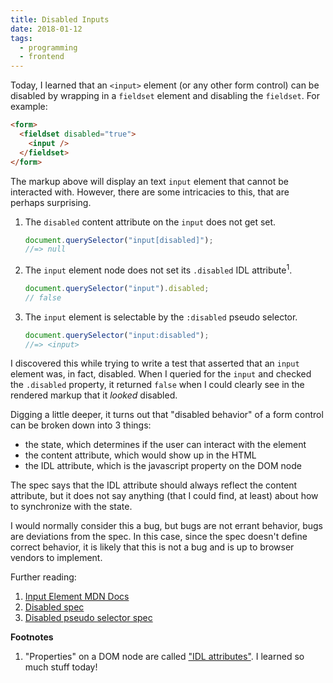 ```yaml
---
title: Disabled Inputs
date: 2018-01-12
tags:
  - programming
  - frontend
---
```


Today, I learned that an `<input>` element (or any other form control) can be disabled
by wrapping in a `fieldset` element and disabling the `fieldset`. For example:

```html
<form>
  <fieldset disabled="true">
    <input />
  </fieldset>
</form>
```

The markup above will display an text `input` element that cannot be interacted with.
However, there are some intricacies to this, that are perhaps surprising.

1. The `disabled` content attribute on the `input` does not get set.

   ```js
   document.querySelector("input[disabled]");
   //=> null
   ```

1. The `input` element node does not set its `.disabled` IDL attribute<sup>1</sup>.

   ```js
   document.querySelector("input").disabled;
   // false
   ```

1. The `input` element is selectable by the `:disabled` pseudo selector.

   ```js
   document.querySelector("input:disabled");
   //=> <input>
   ```

I discovered this while trying to write a test that asserted that an `input` element was,
in fact, disabled. When I queried for the `input` and checked the `.disabled` property,
it returned `false` when I could clearly see in the rendered markup that it _looked_ disabled.

Digging a little deeper, it turns out that "disabled behavior" of a form control can be broken down
into 3 things:

- the state, which determines if the user can interact with the element
- the content attribute, which would show up in the HTML
- the IDL attribute, which is the javascript property on the DOM node

The spec says that the IDL attribute should always reflect the content attribute, but it
does not say anything (that I could find, at least) about how to synchronize with the state.

I would normally consider this a bug, but bugs are not errant behavior, bugs are deviations from
the spec. In this case, since the spec doesn't define correct behavior, it is likely that this
is not a bug and is up to browser vendors to implement.

Further reading:

1. [Input Element MDN Docs](https://developer.mozilla.org/en-US/docs/Web/HTML/Element/input)
1. [Disabled spec](https://html.spec.whatwg.org/multipage/form-control-infrastructure.html#concept-fe-disabled)
1. [Disabled pseudo selector spec](https://drafts.csswg.org/selectors-4/#disabled-pseudo)

**Footnotes**

1. "Properties" on a DOM node are called ["IDL attributes"][1]. I learned so much stuff today!

[1]: https://developer.mozilla.org/en-US/docs/Web/HTML/Attributes#Content_versus_IDL_attributes
